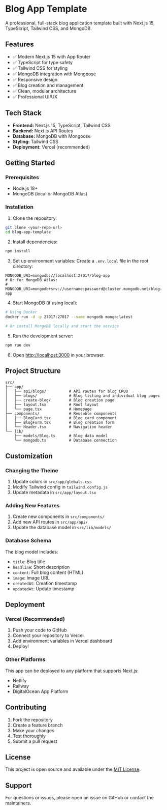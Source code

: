 # Blog App Template

A professional, full-stack blog application template built with Next.js 15, TypeScript, Tailwind CSS, and MongoDB.

## Features

- ✅ Modern Next.js 15 with App Router
- ✅ TypeScript for type safety
- ✅ Tailwind CSS for styling
- ✅ MongoDB integration with Mongoose
- ✅ Responsive design
- ✅ Blog creation and management
- ✅ Clean, modular architecture
- ✅ Professional UI/UX

## Tech Stack

- **Frontend:** Next.js 15, TypeScript, Tailwind CSS
- **Backend:** Next.js API Routes
- **Database:** MongoDB with Mongoose
- **Styling:** Tailwind CSS
- **Deployment:** Vercel (recommended)

## Getting Started

### Prerequisites

- Node.js 18+
- MongoDB (local or MongoDB Atlas)

### Installation

1. Clone the repository:
```bash
git clone <your-repo-url>
cd blog-app-template
```

2. Install dependencies:
```bash
npm install
```

3. Set up environment variables:
Create a `.env.local` file in the root directory:
```env
MONGODB_URI=mongodb://localhost:27017/blog-app
# Or for MongoDB Atlas:
# MONGODB_URI=mongodb+srv://username:password@cluster.mongodb.net/blog-app
```

4. Start MongoDB (if using local):
```bash
# Using Docker
docker run -d -p 27017:27017 --name mongodb mongo:latest

# Or install MongoDB locally and start the service
```

5. Run the development server:
```bash
npm run dev
```

6. Open [http://localhost:3000](http://localhost:3000) in your browser.

## Project Structure

```
src/
├── app/
│   ├── api/blogs/          # API routes for blog CRUD
│   ├── blogs/              # Blog listing and individual blog pages
│   ├── create-blog/        # Blog creation page
│   ├── layout.tsx          # Root layout
│   └── page.tsx            # Homepage
├── components/             # Reusable components
│   ├── BlogCard.tsx        # Blog card component
│   ├── BlogForm.tsx        # Blog creation form
│   └── Header.tsx          # Navigation header
└── lib/
    ├── models/Blog.ts      # Blog data model
    └── mongodb.ts          # Database connection
```

## Customization

### Changing the Theme

1. Update colors in `src/app/globals.css`
2. Modify Tailwind config in `tailwind.config.js`
3. Update metadata in `src/app/layout.tsx`

### Adding New Features

1. Create new components in `src/components/`
2. Add new API routes in `src/app/api/`
3. Update the database model in `src/lib/models/`

### Database Schema

The blog model includes:
- `title`: Blog title
- `headline`: Short description
- `content`: Full blog content (HTML)
- `image`: Image URL
- `createdAt`: Creation timestamp
- `updatedAt`: Update timestamp

## Deployment

### Vercel (Recommended)

1. Push your code to GitHub
2. Connect your repository to Vercel
3. Add environment variables in Vercel dashboard
4. Deploy!

### Other Platforms

This app can be deployed to any platform that supports Next.js:
- Netlify
- Railway
- DigitalOcean App Platform

## Contributing

1. Fork the repository
2. Create a feature branch
3. Make your changes
4. Test thoroughly
5. Submit a pull request

## License

This project is open source and available under the [MIT License](LICENSE).

## Support

For questions or issues, please open an issue on GitHub or contact the maintainers.
